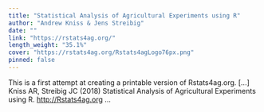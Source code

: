 ```yaml
---
title: "Statistical Analysis of Agricultural Experiments using R"
author: "Andrew Kniss & Jens Streibig"
date: ""
link: "https://rstats4ag.org/"
length_weight: "35.1%"
cover: "https://rstats4ag.org/Rstats4agLogo76px.png"
pinned: false
---
```


This is a first attempt at creating a printable version of Rstats4ag.org. [...] Kniss AR, Streibig JC (2018) Statistical Analysis of Agricultural Experiments using R. http://Rstats4ag.org ...
